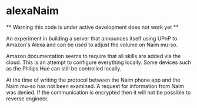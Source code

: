 # alexaNaim

** Warning this code is under active development does not work yet **

An experiment in building a server that announces itself using UPnP to
Amazon's Alexa and can be used to adjust the volume on Naim mu-so.

Amazon documentation seems to require that all skills are added via
the cloud. This is an attempt to configure everything locally. Some
devices such as the Philips Hue can still be controlled locally.

At the time of writing the protocol between the Naim phone app and the
Naim mu-so has not been examined. A request for information from Naim
was denied. If the communication is encrypted then it will not be
possible to reverse engineer.
